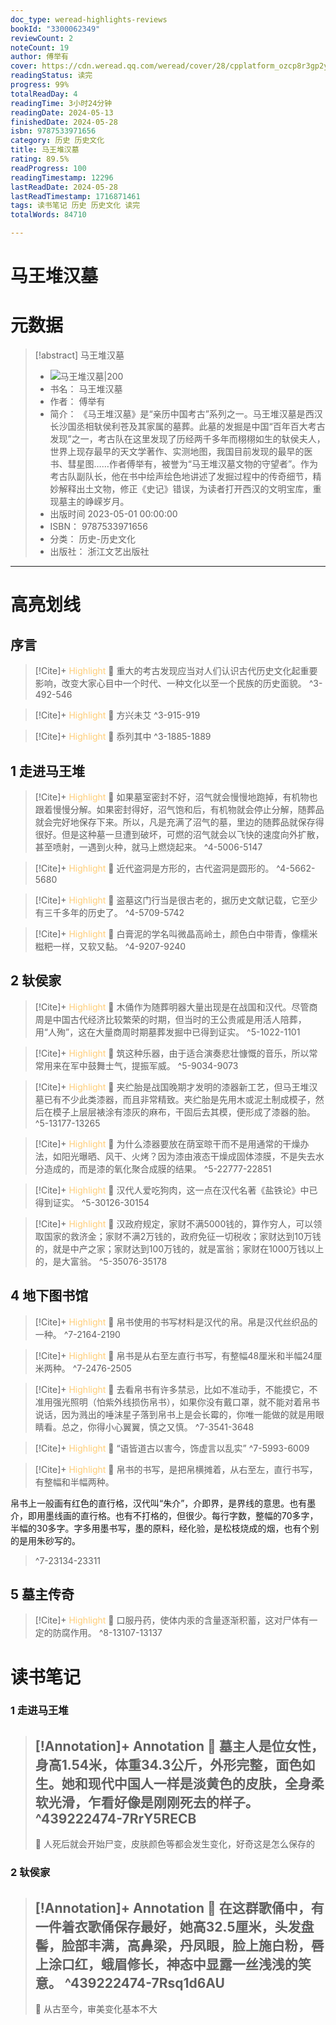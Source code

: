 ```yaml
---
doc_type: weread-highlights-reviews
bookId: "3300062349"
reviewCount: 2
noteCount: 19
author: 傅举有
cover: https://cdn.weread.qq.com/weread/cover/28/cpplatform_ozcp8r3gp2yjfnpzjnjghm/t7_cpplatform_ozcp8r3gp2yjfnpzjnjghm1687323151.jpg
readingStatus: 读完
progress: 99%
totalReadDay: 4
readingTime: 3小时24分钟
readingDate: 2024-05-13
finishedDate: 2024-05-28
isbn: 9787533971656
category: 历史 历史文化
title: 马王堆汉墓
rating: 89.5%
readProgress: 100
readingTimestamp: 12296
lastReadDate: 2024-05-28
lastReadTimestamp: 1716871461
tags: 读书笔记 历史 历史文化 读完
totalWords: 84710

---
```


# 马王堆汉墓

# 元数据
> [!abstract] 马王堆汉墓
> - ![ 马王堆汉墓|200](https://cdn.weread.qq.com/weread/cover/28/cpplatform_ozcp8r3gp2yjfnpzjnjghm/t7_cpplatform_ozcp8r3gp2yjfnpzjnjghm1687323151.jpg)
> - 书名： 马王堆汉墓
> - 作者： 傅举有
> - 简介： 《马王堆汉墓》是“亲历中国考古”系列之一。马王堆汉墓是西汉长沙国丞相轪侯利苍及其家属的墓葬。此墓的发掘是中国“百年百大考古发现”之一，考古队在这里发现了历经两千多年而栩栩如生的轪侯夫人，世界上现存最早的天文学著作、实测地图，我国目前发现的最早的医书、彗星图……作者傅举有，被誉为“马王堆汉墓文物的守望者”。作为考古队副队长，他在书中绘声绘色地讲述了发掘过程中的传奇细节，精妙解释出土文物，修正《史记》错误，为读者打开西汉的文明宝库，重现墓主的峥嵘岁月。
> - 出版时间 2023-05-01 00:00:00
> - ISBN： 9787533971656
> - 分类： 历史-历史文化
> - 出版社： 浙江文艺出版社



---

# 高亮划线

## 序言

> [!Cite]+ <span style="color: #ffce78;">Highlight</span>
> 📌 重大的考古发现应当对人们认识古代历史文化起重要影响，改变大家心目中一个时代、一种文化以至一个民族的历史面貌。
> ^3-492-546

> [!Cite]+ <span style="color: #ffce78;">Highlight</span>
> 📌 方兴未艾
> ^3-915-919

> [!Cite]+ <span style="color: #ffce78;">Highlight</span>
> 📌 忝列其中
> ^3-1885-1889
## 1 走进马王堆

> [!Cite]+ <span style="color: #ffce78;">Highlight</span>
> 📌 如果墓室密封不好，沼气就会慢慢地跑掉，有机物也跟着慢慢分解。如果密封得好，沼气饱和后，有机物就会停止分解，随葬品就会完好地保存下来。所以，凡是充满了沼气的墓，里边的随葬品就保存得很好。但是这种墓一旦遭到破坏，可燃的沼气就会以飞快的速度向外扩散，甚至喷射，一遇到火种，就马上燃烧起来。
> ^4-5006-5147

> [!Cite]+ <span style="color: #ffce78;">Highlight</span>
> 📌 近代盗洞是方形的，古代盗洞是圆形的。
> ^4-5662-5680

> [!Cite]+ <span style="color: #ffce78;">Highlight</span>
> 📌 盗墓这门行当是很古老的，据历史文献记载，它至少有三千多年的历史了。
> ^4-5709-5742

> [!Cite]+ <span style="color: #ffce78;">Highlight</span>
> 📌 白膏泥的学名叫微晶高岭土，颜色白中带青，像糯米糍粑一样，又软又黏。
> ^4-9207-9240
## 2 轪侯家

> [!Cite]+ <span style="color: #ffce78;">Highlight</span>
> 📌 木俑作为随葬明器大量出现是在战国和汉代。尽管商周是中国古代经济比较繁荣的时期，但当时的王公贵戚是用活人陪葬，用“人殉”，这在大量商周时期墓葬发掘中已得到证实。
> ^5-1022-1101

> [!Cite]+ <span style="color: #ffce78;">Highlight</span>
> 📌 筑这种乐器，由于适合演奏悲壮慷慨的音乐，所以常常用来在军中鼓舞士气，提振军威。
> ^5-9034-9073

> [!Cite]+ <span style="color: #ffce78;">Highlight</span>
> 📌 夹纻胎是战国晚期才发明的漆器新工艺，但马王堆汉墓已有不少此类漆器，而且非常精致。夹纻胎是先用木或泥土制成模子，然后在模子上层层裱涂有漆灰的麻布，干固后去其模，便形成了漆器的胎。
> ^5-13177-13265

> [!Cite]+ <span style="color: #ffce78;">Highlight</span>
> 📌 为什么漆器要放在荫室晾干而不是用通常的干燥办法，如阳光曝晒、风干、火烤？因为漆由液态干燥成固体漆膜，不是失去水分造成的，而是漆的氧化聚合成膜的结果。
> ^5-22777-22851

> [!Cite]+ <span style="color: #ffce78;">Highlight</span>
> 📌 汉代人爱吃狗肉，这一点在汉代名著《盐铁论》中已得到证实。
> ^5-30126-30154

> [!Cite]+ <span style="color: #ffce78;">Highlight</span>
> 📌 汉政府规定，家财不满5000钱的，算作穷人，可以领取国家的救济金；家财不满2万钱的，政府免征一切税收；家财达到10万钱的，就是中产之家；家财达到100万钱的，就是富翁；家财在1000万钱以上的，是大富翁。
> ^5-35076-35178
## 4 地下图书馆

> [!Cite]+ <span style="color: #ffce78;">Highlight</span>
> 📌 帛书使用的书写材料是汉代的帛。帛是汉代丝织品的一种。
> ^7-2164-2190

> [!Cite]+ <span style="color: #ffce78;">Highlight</span>
> 📌 帛书是从右至左直行书写，有整幅48厘米和半幅24厘米两种。
> ^7-2476-2505

> [!Cite]+ <span style="color: #ffce78;">Highlight</span>
> 📌 去看帛书有许多禁忌，比如不准动手，不能摸它，不准用强光照明（怕紫外线损伤帛书），如果你没有戴口罩，就不能对着帛书说话，因为溅出的唾沫星子落到帛书上是会长霉的，你唯一能做的就是用眼睛看。总之，你得小心翼翼，慎之又慎。
> ^7-3541-3648

> [!Cite]+ <span style="color: #ffce78;">Highlight</span>
> 📌 “语皆道古以害今，饰虚言以乱实”
> ^7-5993-6009

> [!Cite]+ <span style="color: #ffce78;">Highlight</span>
> 📌 帛书的书写，是把帛横摊着，从右至左，直行书写，有整幅和半幅两种。
>
帛书上一般画有红色的直行格，汉代叫“朱介”，介即界，是界线的意思。也有墨介，即用墨线画的直行格。也有不打格的，但很少。每行字数，整幅的70多字，半幅的30多字。字多用墨书写，墨的原料，经化验，是松枝烧成的烟，也有个别的是用朱砂写的。
> ^7-23134-23311
## 5 墓主传奇

> [!Cite]+ <span style="color: #ffce78;">Highlight</span>
> 📌 口服丹药，使体内汞的含量逐渐积蓄，这对尸体有一定的防腐作用。
> ^8-13107-13137
# 读书笔记

### 1 走进马王堆

> [!Annotation]+ <span style="color: ;">Annotation</span>
> 📌 墓主人是位女性，身高1.54米，体重34.3公斤，外形完整，面色如生。她和现代中国人一样是淡黄色的皮肤，全身柔软光滑，乍看好像是刚刚死去的样子。 
> ^439222474-7RrY5RECB
> ---
> 💭 人死后就会开始尸变，皮肤颜色等都会发生变化，好奇这是怎么保存的

### 2 轪侯家

> [!Annotation]+ <span style="color: ;">Annotation</span>
> 📌 在这群歌俑中，有一件着衣歌俑保存最好，她高32.5厘米，头发盘髻，脸部丰满，高鼻梁，丹凤眼，脸上施白粉，唇上涂口红，蛾眉修长，神态中显露一丝浅浅的笑意。 
> ^439222474-7Rsq1d6AU
> ---
> 💭 从古至今，审美变化基本不大
